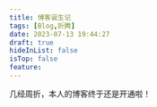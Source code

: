 ```yaml
---
title: 博客诞生记
tags: [Blog,折腾]
date: 2023-07-13 19:44:27
draft: true
hideInList: false
isTop: false
feature: 
---
```



几经周折，本人的博客终于还是开通啦！